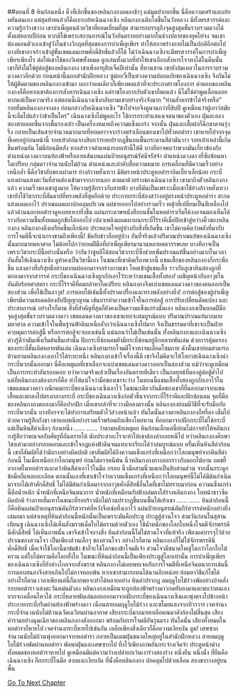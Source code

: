 ##ตอนที่ 8 หินก้อนหนึ่ง
คิ้วที่เลิกขึ้นของหลินกงกงลดลงช้าๆ แต่มุมปากยกขึ้น
นี่คือความเศร้าและเย้ยหยันตนเอง แต่สุดท้ายแล้วก็คือเยาะเย้ยเฉินฉางเซิง
หลินกงกงเติบโตขึ้นในวังหลวง มีทั้งพรสวรรค์และความรู้กว้างขวาง เขาบำเพ็ญตนด้วยวิชาที่ยอดเยี่ยมที่สุด สามารถบรรลุถึงจุดสูงสุดขั้นรวบรวมดวงได้ตั้งแต่หลายปีก่อน หากมิใช่เพราะสถานการณ์ในวังอันตรายอย่างมากในช่วงปลายของยุคไท่จง จนเขาต้องตอนตัวเองเข้าสู่วังในช่วงวิกฤตที่สุดของการบำเพ็ญเพียร ทำให้สภาพร่างกายไม่เป็นปกติอีกต่อไป บางทีเขาอาจก้าวเข้าสู่ขั้นเขตแดนเทพศักดิ์สิทธิ์แล้วก็ได้
ไม่ว่าเฉินฉางเซิงจะมีพรสวรรค์ในการบำเพ็ญเพียรเพียงไร ต่อให้เขาใช้ของวิเศษทั้งหมด ลูกเล่นทั้งมวลที่ทำให้เขาเกือบสังหารโจวทงได้ในคืนนั้น เขาก็ยังไม่ใช่คู่ต่อสู้ของหลินกงกง
เขาเพิ่งอายุสิบเจ็ดปีเท่านั้น ที่หานซาน เขายังล้มเหลวในการรวบรวมดวงดาวอีกด้วย
ก่อนหน้านี้นอกสำนักฝึกหลวง ซูม่ออวี๋เป็นห่วงความปลอดภัยของเฉินฉางเซิง จึงกันไม่ให้ผู้ติดตามของหลินกงกงเข้ามา บอกว่าคนเดียวก็เพียงพอแล้วที่จะประกาศราชโองการ
คำตอบของหลินกงกงก็คือหากเขาต้องการสังหารเฉินฉางเซิง แค่ราชโองการกับตัวเขาก็พอแล้ว
นี่ไม่ใช่คำพูดเลื่อนลอย หากแต่เป็นความจริง
แต่ตอนนี้เฉินฉางเซิงกลับถามเขาอย่างจริงจังมาก “ท่านสังหารข้าได้จริงหรือ”
รอยยิ้มหลินกงกงจางลง ก่อนกล่าวกับเฉินฉางเซิง “ข้าไปจากจิงตูนานกว่ายี่สิบปี ดูเหมือนว่าผู้เยาว์สมัยนี้จะลืมไปแล้วว่าข้าเป็นใคร”
เฉินฉางเซิงไม่พูดอะไร ใช้การกระทำแสดงเจตนาของตัวเอง
ฝุ่นละอองสองสายลอยขึ้นจากพื้นรองเท้า เป็นเครื่องหมายถึงความแข็งแกร่ง จากนั้น ฝุ่นและเสื้อผ้าก็ฉีกขาดจนรุ่งริ่ง กลายเป็นเส้นสายจำนวนมากมายที่ทอดยาวจากร่างพร่าเลือนของเขาไปทั่วหอตำรา
เขาหายไปจากจุดที่เคยอยู่ก่อนหน้านี้
รอยเท้าอ่อนจางสิบกว่ารอยปรากฏขึ้นบนพื้นกระดานสีดำมันวาว
รอยเท้าเหล่านี้เกิดขึ้นพร้อมกัน ไม่มีก่อนมีหลัง
หากสำรวจตำแหน่งรอยเท้านี้ให้ดี บางทีอาจพบว่าพวกมันเกี่ยวข้องกับตำแหน่งดวงดาวบนท้องฟ้าหรือลายเส้นบนแผ่นป้ายอนุสรณ์รัศมีจรัสจ้า
ตำแหน่งดวงดาวที่ซับซ้อนหาใดเปรียบ กลุ่มดาวจำนวนนับไม่ถ้วน ตำแหน่งและลำดับสื่อความหมาย การเคลื่อนที่มีความเร็วอย่างเหนือล้ำ
นี่คือวิชาลับของเผ่ามาร ย่างก้าวหยั่งเทวา
มิติตรงหน้าประตูหอตำราบิดเบี้ยวเล็กน้อย
กระบี่แทงผ่านแสงตะวันที่สาดส่องเข้ามาจากภายนอก
ตามมาด้วยร่างของเฉินฉางเซิง
เขามาถึงตัวหลินกงกงแล้ว
ความเร็วของเขาสูงมาก ให้ความรู้สึกราวกับสายฟ้า
บางทีมันเป็นเพราะเมื่อเขาใช้ย่างก้าวหยั่งเทวา เขายังใช้วิชากระบี่สันดาปที่ทรงพลังที่สุดอีกด้วย
ประกายกระบี่ส่องสว่างอยู่ตรงหน้าประตูหอตำรา สะกดแสงแดดเอาไว้
ปราณแผดเผาปกคลุมบริเวณ แผ่ขายออกไปอย่างรวดเร็ว
หญ้าที่เปลี่ยนเป็นสีเหลืองไปแล้วด้านนอกหอตำราดูหงอยเหงายิ่งขึ้น แผ่นกระดาษหนังสือบนชั้นในหอตำราเริ่มโค้งงอจนมองเห็นได้ราวกับความชื้นทั้งหมดถูกขับไล่ออกไป
เปลวเพลิงแผดเผาบนกระบี่ไร้ราคีเมื่อปักเข้าสู่หว่างคิ้วของหลินกงกง
หลินกงกงตึงเครียดขึ้นเล็กน้อย ประหลาดใจอยู่บ้างกับสิ่งที่เกิดขึ้น
เขาไม่คาดคิดว่าพลังที่มากับการโจมตีนี้จะน่าเกรงขามถึงเพียงนี้!
ขัดกับข่าวลืออยู่บ้าง อันที่จริงแล้วปริมาณปราณแท้ของเฉินฉางเซิงนั้นมากมายมหาศาล ไม่ด้อยไปกว่ายอดฝีมือที่บำเพ็ญเพียรมานานหลายศตวรรษเลย
บางทีอาจเป็นเพราะวิชากระบี่นี้อย่างนั้นหรือ ว่ากันว่าซูหลีได้สอนวิชากระบี่ซึ่งช่วยเพิ่มปราณแท้ขึ้นอย่างมากในเวลาอันสั้นให้เฉินฉางเซิง ดูท่าคงเป็นวิชานี้เอง
ในขณะที่เขาคิดเรื่องพวกนี้ แขนเสื้อของหลินกงกงก็กระพือขึ้น
แสงดาวที่บริสุทธิ์อย่างมากแผ่ออกมาจากร่างกายเขา ไหลเข้าสู่แขนเสื้อ ราวกับภูเขาหินสองลูกที่ตกลงมาจากสวรรค์ กระบี่ของเฉินฉางเซิงถูกกักเอาไว้ระหว่างแขนเสื้อทั้งสอง!
เผชิญหน้ากับอาวุธในอันดับร้อยศาสตรา กระบี่ไร้ราคีที่คมกล้าหาใดเปรียบ หลินกงกงจึงแบ่งเขตแดนดวงดาวของตนออกเป็นสองส่วน เพื่อใช้เป็นอาวุธ!
การตอบโต้เช่นนี้ทั้งปราดเปรื่องและทรงพลังอย่างยิ่ง!
การต่อสู้ของผู้บำเพ็ญเพียรมีความสอดคล้องกับปัญญาญาณ เช่นการทำความเข้าใจในการต่อสู้ การปรับเปลี่ยนดัดแปลง และประสบการณ์ อย่างไรก็ตาม สิ่งที่สำคัญที่สุดก็ยังคงเป็นความแข็งแกร่งนั่นเอง
หลินกงกงเป็นยอดฝีมือจุดสูงสุดขั้นรวบรวมดวงดาว เขตแดนดวงดาวของเขาแทบจะสมบูรณ์แบบ ปริมาณปราณแท้มากมายมหาศาล ความเข้าใจในพื้นฐานฟ้าดินเหนือล้ำกว่าเฉินฉางเซิงไปมาก จึงเป็นธรรมดาที่เขาจะเป็นฝ่ายควบคุมการต่อสู้นี้
หรือการต่อสู้จะจบลงเช่นนี้ แน่นอนว่าไม่เป็นเช่นนั้น ทั้งหลินกงกงและเฉินฉางเซิงต่างรู้ดีว่ามันเพิ่งเริ่มต้นขึ้นเท่านั้น
ฝักกระบี่ซ่อนคมยังมีกระบี่ซ่อนอยู่อีกหลายพันเล่ม
ด้วยการคุ้มครองของกระบี่ชั้นเลิศหลายพันเล่ม เฉินฉางเซิงสามารถโจมตีโจวทงจนเลือดโซมกาย ดังนั้นเขาย่อมสามารถต้านทานหลินกงกงเอาไว้ได้ระยะหนึ่ง หลินกงกงเข้าใจเรื่องนี้ดี เขาจึงไม่คิดจะให้โอกาสเฉินฉางเซิงนำกระบี่พวกนั้นออกมา นี่คือเหตุผลที่เขาเลือกจะแบ่งเขตแดนดวงดาวออกเป็นสองส่วน แม้ว่าจะดูเหมือนเป็นการกระทำอันรอบคอบ ทว่าความจริงแล้วเป็นเรื่องอันตรายทีเดียว เป็นกลยุทธ์ที่มองคู่ต่อสู้ต่ำไป
แต่ที่หลินกงกงต้องการก็คือ ทำให้แน่ใจว่ามือของเขาจะว่าง
ในตอนนี้แขนเสื้อทั้งสองถูกกักเอาไว้ในเขตแดนดวงดาว ผนึกคมกระบี่ของเฉินฉางเซิงเอาไว้ ในขณะเดียวกันมือของเขาก็ยื่นออกมาจากแขนเสื้อและตกลงไปตรงกลางกระบี่
กระบี่ของเฉินฉางเซิงก่อตัวขึ้นจากกระบี่ไร้ราคีและฝักซ่อนคม จุดที่มือของหลินกงกงตกลงมาก็คือปากฝัก
เมื่อเขากล้าที่จะวางมือลงตรงนั้น หลินกงกงย่อมมีวิธีที่จะรับมือกับกระบี่พวกนั้น บางทีอาจจะได้ทำการเตรียมตัวไว้ล่วงหน้าแล้ว
ทันใดนั้นดวงตาหลินกงกงก็หรี่ลง เต็มไปด้วยความรู้สึกกังขา เขาหลบหนีอย่างรวดเร็วพร้อมกับเสียงโหยหวน
ที่ออกมาจากฝักกระบี่ไม่ใช่กระบี่
แต่เป็นหินสีดำเล็กๆ ก้อนหนึ่ง
……
……
ว่าตามหลักเหตุผล หินก้อนเล็กแค่นี้ย่อมไม่อาจทำให้หลินกงกงรู้สึกว่าพบเจอกับศัตรูที่อันตรายได้ นับประสาอะไรจะทำให้เขาต้องล่าถอยหนีไป
ทว่าหลินกงกงศึกษาวิชาเต๋ามาอย่างรอบคอบและเข้าใจกฎแห่งฟ้าดินจนแทบจะเรียกได้ว่าสมบูรณ์แบบ ครั้นเห็นหินสีดำก้อนนี้ เขาก็สัมผัสได้ว่ามีบางอย่างผิดปกติ
เขาสัมผัสได้ถึงความแข็งแกร่งที่เหนือกว่าโลกมนุษย์จากหินสีดำก้อนนี้
ในเมื่อเหนือกว่าโลกมนุษย์ ย่อมไม่อาจหนีพ้น
นิ้วหลินกงกงกางออกราวกับดอกไม้บาน บดขยี้อากาศในหอตำราและคว้าหินสีดำเอาไว้ในมือ
กรอบ นิ้วมือสามนิ้วแตกเป็นสิบสามส่วน จากนั้นกระดูกข้อมือก็แหลกละเอียด
ตอนนั้นเองที่เขาเข้าใจว่าความแข็งแกร่งที่เหนือกว่าโลกมนุษย์นี้ไม่ได้มีต้นกำเนิดมาจากไม้เท้าศักดิ์สิทธิ์ ไม่ได้มีต้นกำเนิดมาจากอาวุธศักดิ์สิทธิ์อื่นใดที่เขาไม่ทราบมาก่อน
ความแข็งแกร่งนี้คือน้ำหนัก น้ำหนักที่เหนือจินตนาการ
น้ำหนักที่เหมือนกับฟ้าถล่มลงใส่ร่างหลินกงกง
ใบหน้าขาวซีดผิดปกติ ร่างกายสั่นเทาในขณะที่รอยร้าวนับไม่ถ้วนปรากฏขึ้นบนพื้นใต้เท้าเขา
……
……
หินดำก้อนนี้ก็คือหินแผ่นป้ายอนุสรณ์คัมภีร์สวรรค์ที่หวังจือเช่อทิ้งเอาไว้
แผ่นป้ายอนุสรณ์คัมภีร์สวรรค์หนักอย่างยิ่งเสมอมา แต่สาเหตุที่หินดำก้อนนี้หนักนั้นเป็นเพราะมันคือประตู
ประตูสู่สวนโจว
สามวันก่อนในสุสานเทียนซู เฉินฉางเซิงได้เห็นสังฆราชเด็ดใบไม้ครามด้วยตัวเอง ใช้น้ำหนักของโลกใบหนึ่งโจมตีจักรพรรดินีศักดิ์สิทธิ์
ได้เห็นภาพนั้น เขาจึงเข้าใจบางสิ่ง
หินดำก้อนนี้ไม่ใช่สวนโจวที่แท้จริง เพียงแค่บรรจุไว้ด้วยปราณของสวนโจว เป็นเพียงส่วนเล็กๆ ของสวนโจว อย่างไรก็ตาม หลินกงกงก็ไม่ใช่จักรพรรดินีศักดิ์สิทธิ์
เมื่อเจ้าใช้โลกนี้มาข่มข้า ข้าก็จะใช้โลกของข้าโจมตีเจ้า
สวนโจวมีขนาดใหญ่โตกว่าโลกใบไม้คราม แต่ใบไม้ครามคือโลกทั้งใบ ในขณะที่หินดำก้อนนี้เป็นเพียงประตูสู่โลกเท่านั้น การบำเพ็ญเพียรของเฉินฉางเซิงก็ยังห่างไกลจากสังฆราช
หลินกงกงไม่เคยพบเจอกับการโจมตีที่เหนือจินตนาการเช่นนี้ การตอบสนองจึงสายเกินไปไม่อาจหลบพ้น
หากเขาสามารถทนได้นานอีกหน่อย ย่อมหาวิธีแก้ไขได้
อย่างไรก็ตาม เวลาเพียงแค่นี้ก็มากพอจะทำได้หลายอย่าง
หินดำปรากฏ ลมฤดูใบไม้ร่วงพัดอย่างบ้าคลั่งรอบหอตำรา แสงตะวันหม่นมัวลง
หลินกงกงเหมือนจะถูกท้องฟ้าพร่างดาวกดทับลงมาและพบว่าตนเองยากจะเคลื่อนไหวได้
กระบี่หลายพันเล่มลอยออกมาจากฝักกระบี่ของเฉินฉางเซิงและพุ่งตรงไปข้างหน้า
ประกายกระบี่กรีดผ่านท้องฟ้าพร่างดาว เฉือนสายลมฤดูใบไม้ร่วง และขโมยแสงจากทิวาวาร
เจตจำนงกระบี่จำนวนนับไม่ถ้วนฉวัดเฉวียนผ่านอากาศ เสียงกระบี่มากมายเหลือคณนาดังก้องไม่สิ้นสุด เสียงคำรามอย่างฉุนเฉียวของหลินกงกงดังออกมา พร้อมกับการโจมตีอันรุนแรง
ทันใดนั้น เสียงทั้งหมดในหอตำราก็หายไป เจตจำนงกระบี่หายไปเช่นกัน เหลือเพียงสิ่งเดียวก็คือความเงียบงัน
ตูม! เศษซากจำนวนนับไม่ถ้วนพุ่งออกมาจากหอตำรา กลายเป็นเมฆฝุ่นขนาดใหญ่อยู่ในสำนักฝึกหลวง
สายลมฤดูใบไม้ร่วงพัดผ่านหอตำรา พัดพาฝุ่นและเศษซากไป ทิ้งไว้เพียงภาพอันกระจ่างเจิดจ้า
ประตูหน้าต่างทั้งหมดของหอตำราหายไป ดูเหมือนมีแต่ความว่างเปล่ายกเว้นเงาร่างสองร่าง
หนึ่งยืน หนึ่งนั่ง
ที่ยืนคือเฉินฉางเซิง ถือกระบี่ในมือ สงบและเงียบงัน
ที่นั่งคือหลินกงกง ปกคลุมไปด้วยเลือด สองขากางอยู่บนพื้น


[Go To Next Chapter]( ./681.md)